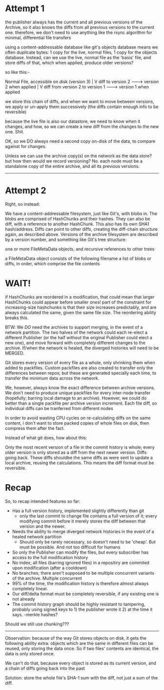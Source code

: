 Attempt 1
=========

the publisher always has the current and all previous versions of the Archive,
so it also knows the diffs from all previous versions to the current one.
therefore, we don't need to use anything like the rsync algorithm for minimal, differential file transfers

using a content-addressable database like git's objects database means we often duplicate bytes: 1 copy for the live, normal files, 1 copy for the objects database.
Instead, can we use the live, normal file as the 'basis' file, and store diffs of that, which when applied, produce older versions?


so like this:-


Normal File, accessible on disk		(version 3)
	|
	V
diff to version 2 ---> version 2 when applied
	|
	V
diff from version 2 to version 1 ---> version 1 when applied

we store this chain of diffs, and when we want to move between versions,  
we apply or un-apply them successively (the diffs contain enough info to be reversible)


because the live file is also our datastore,
we need to know when it changes, and how, so we can create a new diff from the changes to the new one. Shit.

OK, so we DO always need a second copy on-disk of the data, to compare against for changes.

Unless we can use the archive copy(s) on the network as the data store? but how then would we record versioning?
No. each node must be a standalone copy of the entire archive, and all its previous versions.

-----

Attempt 2
=========

Right, so instead:

We have a content-addressable filesystem, just like Git's, with blobs in. 
The blobs are comprised of HashChunks and their hashes.
They can also be diff, with a reference to another HashChunk. This also has its own SHA1 hash/address.
Diffs can point to other diffs, creating the diff-chain structure again, as described above.
Versions of the archive filesystem are described by a version number, and something like Git's tree structure:

one or more FileMetaData objects, and recursive references to other trees

a FileMetaData object consists of the following
filename
a list of blobs or diffs, in order, which comprise the file contents

WAIT!
====
if HashChunks are reordered in a modification, that could mean that larger HashChunks could appear before smaller ones!
part of the constraint for increasing-size hashchunks is that their size increases predictably, 
and are always calculated the same, given the same file size. The reordering ability breaks this.


BTW: We _DO_ need the archives to support merging, in the event of a network partition. 
The two halves of the network could each re-elect a different Publisher (or the half without the original Publisher could elect a new one), and move forward with completely different changes to the archive.
If/when the network is healed, the diverged histories will need to be MERGED.


Git stores every version of every file as a whole, only shrinking them when added to packfiles.
Custom packfiles are also created to transfer only the differences between repos; but these are generated specially each time,
	to transfer the minimum data across the network.

We, however, always know the exact difference between archive versions.
We  don't need to produce unique packfiles for every inter-node transfer (hopefully; barring local  damage to an archive).
However, we could do better than a single packfile per archive version increment. Each file diff, so individual diffs can be tranferred from different nodes

In order to avoid wasting CPU cycles on re-calculating diffs on the same content,  i don't want to store packed copies of whole files on disk, then compress them after the fact.

Instead of what git does, how about this:

Only the most recent version of a file in the commit history is whole; every older version is only stored as a diff from the next newer version. Diffs going back.
These diffs shouldbe the same diffs as were sent to update a local archive, reusing the calculations.
This means the diff format must be reversible.

Recap
=====

So, to recap intended features so far:

* Has a full version history, implemented slightly differently than git
	- only the last commit to change file contains a full version of it; every modifying commit before it merely stores the diff
	between that version and the newer.
* Needs the ability to merge diverged network histories in the event of a healed network partition
	- Should only be rarely necessary, so doesn't need to be 'cheap'. But must be possible. And not too difficult for humans
* So only the Publisher can modify the files, but every subscriber has access to the full modification history
* No index; all files (barring ignored files) in a repositiry are commited upon modification (after a cooldown)
* No branches; there aren't supposed to be multiple concurrent variants of the archive. Multiple concurrent
* 99% of the time, the modification history is therefore almost always completely linear.
* Our diff/delta format must be completely reversible, if any existing one is not already
* The commit history graph should be highly resistant to tampering, probably using signed keys to 1) the publisher wrote it 2) at the time it says.
	-merkle hashes?

Should we still use chunking???

---------

Observation: because of the way Git stores objects on disk, it gets the following ability extra: objects which are the same in different files can be reused, only storing the data once. So if two files' contents are identical, the data  is only stored once.

We can't do that, because every object is stored as its current version, and a chain of diffs going back into the past

Solution: store the whole file's SHA-1 sum with the diff, not just a sum of the diff.